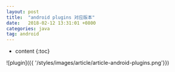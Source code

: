 ```yaml
---
layout: post
title:  "android plugins 对应版本"
date:   2018-02-12 13:31:01 +0800
categories: java
tag: android
---
```


* content
{:toc}





![plugin]({{ '/styles/images/article/article-android-plugins.png'}})